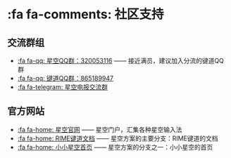 # :fa fa-comments: 社区支持

## 交流群组

* [:fa fa-qq: 星空QQ群：320053116][星空QQ群] —— 接近满员，建议加入分流的键道QQ群
* [:fa fa-qq: 键道QQ群：865189947][键道QQ群]
* [:fa fa-telegram: 星空电报交流群][星空电报群]

## 官方网站

* [:fa fa-home: 星空官网][星空官网] —— 星空门户，汇集各种星空输入法
* [:fa fa-home: RIME键道文档][RIME键道文档] —— 星空方案的主要分支：RIME键道的文档
* [:fa fa-home: 小小星空首页][小小星空首页] —— 星空方案的分支之一：小小星空的首页

[星空QQ群]: https://jq.qq.com/?_wv=1027&k=5tVcZlL "星空QQ群"
[键道QQ群]: https://jq.qq.com/?_wv=1027&k=WxhhXU6u "键道QQ群"
[星空电报群]: https://t.me/xkinput "星空电报群"

[星空官网]: https://xkinput.github.io/ "星空官网"
[RIME键道文档]: https://pingshunhuangalex.gitbook.io/rime-xkjd/ "RIME键道文档"
[小小星空首页]: https://xkinput.github.io/xxxk-help/#/ "小小星空官网"
[小小星空项目]: https://github.com/xkinput/xxxk "小小星空项目"

[小小网盘]: http://yongim.ys168.com/ "小小输入法网盘"
[小小论坛]:http://yong.dgod.net/ "小小输入法论坛"
[小小项目]: https://github.com/dgod/yong "小小输入法项目页"
[小小星空网盘]: http://xxxk.ys168.com/ "小小星空网盘"
